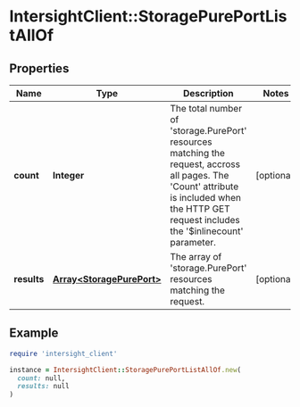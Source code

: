 # IntersightClient::StoragePurePortListAllOf

## Properties

| Name | Type | Description | Notes |
| ---- | ---- | ----------- | ----- |
| **count** | **Integer** | The total number of &#39;storage.PurePort&#39; resources matching the request, accross all pages. The &#39;Count&#39; attribute is included when the HTTP GET request includes the &#39;$inlinecount&#39; parameter. | [optional] |
| **results** | [**Array&lt;StoragePurePort&gt;**](StoragePurePort.md) | The array of &#39;storage.PurePort&#39; resources matching the request. | [optional] |

## Example

```ruby
require 'intersight_client'

instance = IntersightClient::StoragePurePortListAllOf.new(
  count: null,
  results: null
)
```

